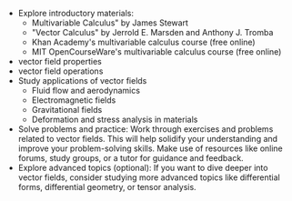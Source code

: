 - Explore introductory materials:
	- Multivariable Calculus" by James Stewart
	- "Vector Calculus" by Jerrold E. Marsden and Anthony J. Tromba
	- Khan Academy's multivariable calculus course (free online)
	- MIT OpenCourseWare's multivariable calculus course (free online)
- vector field properties
- vector field operations
- Study applications of vector fields
	- Fluid flow and aerodynamics
	- Electromagnetic fields
	- Gravitational fields
	- Deformation and stress analysis in materials
- Solve problems and practice:
  Work through exercises and problems related to vector fields. This will help solidify your understanding and improve your problem-solving skills. Make use of resources like online forums, study groups, or a tutor for guidance and feedback.
- Explore advanced topics (optional):
  If you want to dive deeper into vector fields, consider studying more advanced topics like differential forms, differential geometry, or tensor analysis.